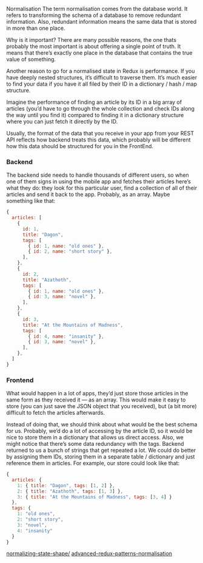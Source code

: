 Normalisation
The term normalisation comes from the database world. It refers to transforming the schema of a database to remove redundant information. Also, redundant information means the same data that is stored in more than one place.

Why is it important? There are many possible reasons, the one thats probably the most important is about offering a single point of truth. It means that there’s exactly one place in the database that contains the true value of something.

Another reason to go for a normalised state in Redux is performance. If you have deeply nested structures, it’s difficult to traverse them. It’s much easier to find your data if you have it all filed by their ID in a dictionary / hash / map structure.

Imagine the performance of finding an article by its ID in a big array of articles (you’d have to go through the whole collection and check IDs along the way until you find it) compared to finding it in a dictionary structure where you can just fetch it directly by the ID.

Usually, the format of the data that you receive in your app from your REST API reflects how backend treats this data, which probably will be different how this data should be structured for you in the FrontEnd.

### Backend

The backend side needs to handle thousands of different users, so when one of them signs in using the mobile app and fetches their articles here’s what they do: they look for this particular user, find a collection of all of their articles and send it back to the app. Probably, as an array. Maybe something like that:

```js
{
  articles: [
    {
      id: 1,
      title: "Dagon",
      tags: [
        { id: 1, name: "old ones" },
        { id: 2, name: "short story" },
      ],
    },
    {
      id: 2,
      title: "Azathoth",
      tags: [
        { id: 1, name: "old ones" },
        { id: 3, name: "novel" },
      ],
    },
    {
      id: 3,
      title: "At the Mountains of Madness",
      tags: [
        { id: 4, name: "insanity" },
        { id: 3, name: "novel" },
      ],
    },
  ]
}
```

### Frontend

What would happen in a lot of apps, they’d just store those articles in the same form as they received it — as an array. This would make it easy to store (you can just save the JSON object that you received), but (a bit more) difficult to fetch the articles afterwards.

Instead of doing that, we should think about what would be the best schema for us. Probably, we’d do a lot of accessing by the article ID, so it would be nice to store them in a dictionary that allows us direct access. Also, we might notice that there’s some data redundancy with the tags. Backend returned to us a bunch of strings that get repeated a lot. We could do better by assigning them IDs, storing them in a separate table / dictionary and just reference them in articles. For example, our store could look like that:

```js
{
  articles: {
    1: { title: "Dagon", tags: [1, 2] },
    2: { title: "Azathoth", tags: [1, 3] },
    3: { title: "At the Mountains of Madness", tags: [3, 4] }
  },
  tags: {
    1: "old ones",
    2: "short story",
    3: "novel",
    4: "insanity"
  }
}

```

[normalizing-state-shape/](https://redux.js.org/recipes/structuring-reducers/normalizing-state-shape/)
[advanced-redux-patterns-normalisation](https://blog.brainsandbeards.com/advanced-redux-patterns-normalisation-6b9a5aa46e1f)
